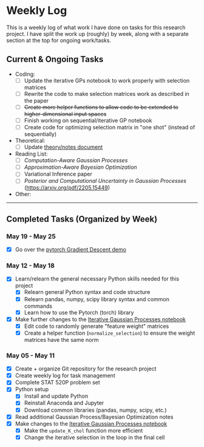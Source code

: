 # Weekly Log

This is a weekly log of what work I have done on tasks for this research project. I have split the work up (roughly) by week, along with a separate section at the top for ongoing work/tasks.

## Current & Ongoing Tasks

- Coding: 
    * [ ] Update the iterative GPs notebook to work properly with selection matrices 
    * [ ] Rewrite the code to make selection matrices work as described in the paper
    * [ ] ~~Create more helper functions to allow code to be extended to higher-dimensional input spaces~~
    * [ ] Finish working on sequential/iterative GP notebook
    * [ ] Create code for optimizing selection matrix in "one shot" (instead of sequentially)
- Theoretical:
    * [ ] Update [theory/notes document](./Notes/Research-General-Notes.pdf)
- Reading List:
    * [ ] *Computation-Aware Gaussian Processes* 
    * [ ] *Approximation-Aware Bayesian Optimization* 
    * [ ] Variational Inference paper
    * [ ] *Posterior and Computational Uncertainty in Gaussian Processes* (<https://arxiv.org/pdf/2205.15449>)
- Other:

---

## Completed Tasks (Organized by Week)

### May 19 - May 25

- [x] Go over the [pytorch Gradient Descent demo](/Code/Gradient-Descent-Demo/grad_descent_example.ipynb)

### May 12 - May 18

- [x] Learn/relearn the general necessary Python skills needed for this project
    * [x] Relearn general Python syntax and code structure
    * [x] Relearn pandas, numpy, scipy library syntax and common commands
    * [x] Learn how to use the Pytorch (torch) library
- [x] Make further changes to the [Iterative Gaussian Processes notebook](./Code/GP-Demo-Code/iterative_gp_selection_conditioning.ipynb)
    * [x] Edit code to randomly generate "feature weight" matrices 
    * [x] Create a helper function (`normalize_selection`) to ensure the weight matrices have the same norm

### May 05 - May 11 

- [x] Create + organize Git repository for the research project
- [x] Create weekly log for task management
- [x] Complete STAT 520P problem set
- [x] Python setup
    * [x] Install and update Python
    * [x] Reinstall Anaconda and Jupyter
    * [x] Download common libraries (pandas, numpy, scipy, etc.)
- [x] Read additional Gaussian Process/Bayesian Optimization notes
- [x] Make changes to the [Iterative Gaussian Processes notebook](./Code/GP-Demo-Code/iterative_gp_conditioning_demo.ipynb)
    * [x] Make the `update_K_chol` function more efficient
    * [x] Change the iterative selection in the loop in the final cell
